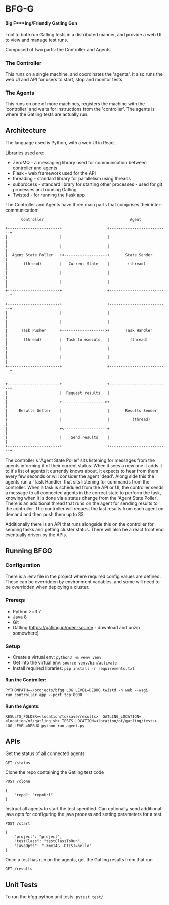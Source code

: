 # BFG-G
#### Big F***ing/Friendly Gatling Gun

Tool to both run Gatling tests in a distributed manner,
and provide a web UI to view and manage test runs.

Composed of two parts: the Controller and Agents

### The Controller

This runs on a single machine, and coordinates the 'agents'. It also runs the web UI and API for users to start, stop and monitor tests

### The Agents

This runs on one of more machines, registers the machine with the 'controller' and waits for instructions from the 'controller'.
The agents is where the Gatling tests are actually run.

## Architecture

The language used is Python, with a web UI in React


Libraries used are:
* ZeroMQ - a messaging library used for communication between controller and agents
* Flask - web framework used for the API
* threading - standard library for parallelism using threads
* subprocess - standard library for starting other processes - used for git processes and running Gatling
* Twisted - for running the flask app

The Controller and Agents have three main parts that comprises their inter-communication:

```
       Controller                                      Agent

+-----------------------+                    +--------------------------+
|                       |                    |                          |
|                       |                    |                          |
|  Agent State Poller   +<-------------------+       State Sender       |
|       (thread)        |   Current State    |        (thread)          |
|                       |                    |                          |
|                       |                    |                          |
+-----------------------+                    +--------------------------+

+-----------------------+                    +--------------------------+
|                       |                    |                          |
|                       |                    |                          |
|      Task Pusher      +------------------->+       Task Handler       |
|       (thread)        |  Task to execute   |         (thread)         |
|                       |                    |                          |
|                       |                    |                          |
+-----------------------+                    +--------------------------+


+-----------------------+                    +--------------------------+
|                       |  Request results   |                          |
|                       +------------------->+                          |
|     Results Getter    |                    |       Results Sender     |
|                       |                    |          (thread)        |
|                       +<-------------------+                          |
|                       |    Send results    |                          |
+-----------------------+                    +--------------------------+
```

The controller's 'Agent State Poller' sits listening for messages from the agents informing it
of their current status. When it sees a new one it adds it to it's list of agents it currently knows about.
It expects to hear from them every few seconds or will consider the agent 'dead'.
Along side this the agents run a 'Task Handler' that sits listening for commands from the controller. When a task is scheduled from the API or UI,
the controller sends a message to all connected agents in the correct state to perform the task, knowing when it is done via a status change from the 'Agent State Poller'.
There is an additional thread that runs on the agent for sending results to the controller. The controller will request the last results from each
agent on demand and then push them up to S3. 


Additionally there is an API that runs alongside this on the controller for sending tasks and getting cluster status.
There will also be a react front end eventually driven by the APIs.

## Running BFGG

### Configuration

There is a .env file in the project where required config values are defined.
These can be overridden by environment variables, and some will need to be overridden when deploying a cluster.

### Prereqs

* Python >=3.7
* Java 8
* Git
* Gatling (https://gatling.io/open-source - download and unzip somewhere)

### Setup

* Create a virtual env: `python3 -m venv venv`
* Get into the virtual env: `source venv/bin/activate`
* Install required libraries: `pip install -r requirements.txt`

#### Run the Controller:

`PYTHONPATH=~/projects/bfgg LOG_LEVEL=DEBUG twistd -n web --wsgi run_controller.app --port tcp:8000`

#### Run the Agents:

`RESULTS_FOLDER=<location/to/save/results>  GATLING_LOCATION=<location/of/gatling.sh> TESTS_LOCATION=<location/of/gatling/tests> LOG_LEVEL=DEBUG python run_agent.py`

## APIs

Get the status of all connected agents
```
GET /status
```

Clone the repo containing the Gatling test code
```
POST /clone

{
    "repo": "repoUrl"
}
```

Instruct all agents to start the test specified. Can optionally send additional java opts for configuring the
java process and setting parameters for a test.
```
POST /start

{
	"project": "project",
	"testClass": "testClassToRun",
	"javaOpts": "-Xmx14G -DTEST=hello"
}
```
Once a test has run on the agents, get the Gatling results from that run
```
GET /results
```

## Unit Tests

To run the bfgg python unit tests: `pytest test/`


